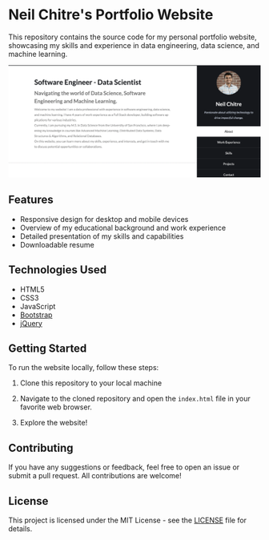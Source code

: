 # Neil Chitre's Portfolio Website

This repository contains the source code for my personal portfolio website, showcasing my skills and experience in data engineering, data science, and machine learning.

![Portfolio Screenshot](./images/screenshot.png)

## Features

- Responsive design for desktop and mobile devices
- Overview of my educational background and work experience
- Detailed presentation of my skills and capabilities
- Downloadable resume

## Technologies Used

- HTML5
- CSS3
- JavaScript
- [Bootstrap](https://getbootstrap.com/)
- [jQuery](https://jquery.com/)

## Getting Started

To run the website locally, follow these steps:

1. Clone this repository to your local machine

2. Navigate to the cloned repository and open the `index.html` file in your favorite web browser.

3. Explore the website!

## Contributing

If you have any suggestions or feedback, feel free to open an issue or submit a pull request. All contributions are welcome!

## License

This project is licensed under the MIT License - see the [LICENSE](https://opensource.org/license/mit/) file for details.
